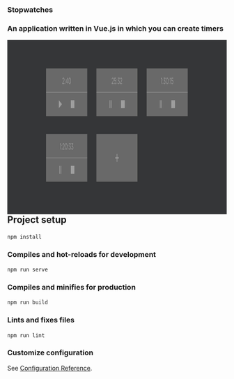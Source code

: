 ### Stopwatches

### An application written in Vue.js in which you can create timers

<img align="left" alt="timers" width="700" height="400" src="./src/assets/img/view.png" />

## Project setup

```
npm install
```

### Compiles and hot-reloads for development

```
npm run serve
```

### Compiles and minifies for production

```
npm run build
```

### Lints and fixes files

```
npm run lint
```

### Customize configuration

See [Configuration Reference](https://cli.vuejs.org/config/).

